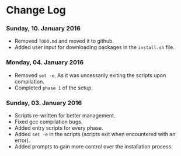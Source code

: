 # Change Log

### Sunday, 10. January 2016
- Removed `TODO.md` and moved it to github.
- Added user input for downloading packages in the `install.sh` file.

### Monday, 04. January 2016
- Removed `set -e`. As it was uncessarily exiting the scripts upon compilation.
- Completed `phase 1` of the setup.

### Sunday, 03. January 2016

- Scripts re-written for better management.
- Fixed gcc compilation bugs.
- Added entry scripts for every phase.
- Added `set -e` in the scripts (scripts exit when encountered with an error).
- Added prompts to gain more control over the installation process.
